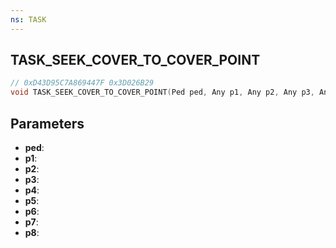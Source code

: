 ```yaml
---
ns: TASK
---
```

## TASK_SEEK_COVER_TO_COVER_POINT

```c
// 0xD43D95C7A869447F 0x3D026B29
void TASK_SEEK_COVER_TO_COVER_POINT(Ped ped, Any p1, Any p2, Any p3, Any p4, Any p5, Any p6, Any p7, Any p8);
```

## Parameters
* **ped**:
* **p1**:
* **p2**:
* **p3**:
* **p4**:
* **p5**:
* **p6**:
* **p7**:
* **p8**:
